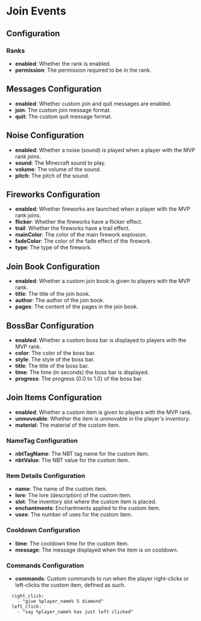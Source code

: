 # Join Events

## Configuration

### Ranks

- **enabled**: Whether the rank is enabled.
- **permission**: The permission required to be in the rank.

## Messages Configuration

- **enabled**: Whether custom join and quit messages are enabled.
- **join**: The custom join message format.
- **quit**: The custom quit message format.

## Noise Configuration

- **enabled**: Whether a noise (sound) is played when a player with the MVP rank joins.
- **sound**: The Minecraft sound to play.
- **volume**: The volume of the sound.
- **pitch**: The pitch of the sound.

## Fireworks Configuration

- **enabled**: Whether fireworks are launched when a player with the MVP rank joins.
- **flicker**: Whether the fireworks have a flicker effect.
- **trail**: Whether the fireworks have a trail effect.
- **mainColor**: The color of the main firework explosion.
- **fadeColor**: The color of the fade effect of the firework.
- **type**: The type of the firework.

## Join Book Configuration

- **enabled**: Whether a custom join book is given to players with the MVP rank.
- **title**: The title of the join book.
- **author**: The author of the join book.
- **pages**: The content of the pages in the join book.

## BossBar Configuration

- **enabled**: Whether a custom boss bar is displayed to players with the MVP rank.
- **color**: The color of the boss bar.
- **style**: The style of the boss bar.
- **title**: The title of the boss bar.
- **time**: The time (in seconds) the boss bar is displayed.
- **progress**: The progress (0.0 to 1.0) of the boss bar.

## Join Items Configuration

- **enabled**: Whether a custom item is given to players with the MVP rank.
- **unmoveable**: Whether the item is unmovable in the player's inventory.
- **material**: The material of the custom item.

### NameTag Configuration

- **nbtTagName**: The NBT tag name for the custom item.
- **nbtValue**: The NBT value for the custom item.

### Item Details Configuration

- **name**: The name of the custom item.
- **lore**: The lore (description) of the custom item.
- **slot**: The inventory slot where the custom item is placed.
- **enchantments**: Enchantments applied to the custom item.
- **uses**: The number of uses for the custom item.

### Cooldown Configuration

- **time**: The cooldown time for the custom item.
- **message**: The message displayed when the item is on cooldown.

### Commands Configuration

- **commands**: Custom commands to run when the player right-clicks or left-clicks the custom item, defined as such.
```
  right_click:
    - "give %player_name% 5 diamond"
  left_click:
    - "say %player_name% has just left clicked"
```
